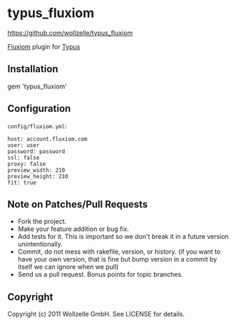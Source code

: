 # typus_fluxiom

https://github.com/wollzelle/typus_fluxiom

[Fluxiom][fluxiom] plugin for [Typus][typus]

## Installation

  gem 'typus_fluxiom'

## Configuration

`config/fluxiom.yml`:

    host: account.fluxiom.com
    user: user
    password: password
    ssl: false
    proxy: false 
    preview_width: 210
    preview_height: 210
    fit: true

## Note on Patches/Pull Requests
 
* Fork the project.
* Make your feature addition or bug fix.
* Add tests for it. This is important so we don't break it in a
  future version unintentionally.
* Commit, do not mess with rakefile, version, or history.
  (if you want to have your own version, that is fine but bump version in a commit by itself we can ignore when we pull)
* Send us a pull request. Bonus points for topic branches.

## Copyright

Copyright (c) 2011 Wollzelle GmbH. See LICENSE for details.


[fluxiom]: http://fluxiom.com/
[typus]: https://github.com/typus/typus